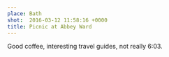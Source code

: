 ```yaml
---
place: Bath
shot:  2016-03-12 11:58:16 +0000
title: Picnic at Abbey Ward
---
```


Good coffee, interesting travel guides, not really 6:03.
